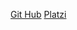 [Git Hub]("https://github.com/sara-34/curso-practico-javaScript")
[Platzi]("https://platzi.com/clases/3271-javascript-practico/51011-como-conectar-javascript-con-html/")